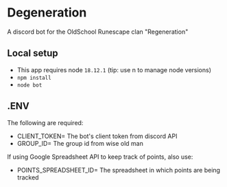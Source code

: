 # Degeneration

A discord bot for the OldSchool Runescape clan "Regeneration"

## Local setup

- This app requires node `18.12.1` (tip: use n to manage node versions)
- `npm install`
- `node bot`

## .ENV

The following are required:

- CLIENT_TOKEN= The bot's client token from discord API
- GROUP_ID= The group id from wise old man

If using Google Spreadsheet API to keep track of points, also use:

- POINTS_SPREADSHEET_ID= The spreadsheet in which points are being tracked
